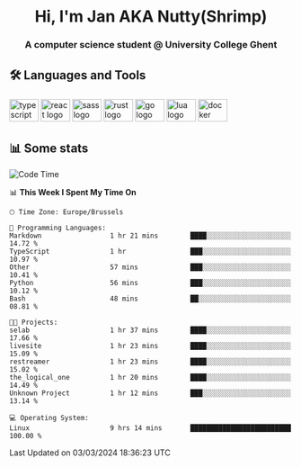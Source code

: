 <h1 align="center">Hi, I'm Jan AKA Nutty(Shrimp)</h1>
<h3 align="center">A computer science student @ University College Ghent</h3>

<h2 align="left">🛠️ Languages and Tools</h2>

###

<div align="left">
  <img src="https://cdn.jsdelivr.net/gh/devicons/devicon/icons/typescript/typescript-original.svg" height="40" width="52" alt="typescript logo"  />
  <img src="https://cdn.jsdelivr.net/gh/devicons/devicon/icons/react/react-original.svg" height="40" width="52" alt="react logo"  />
  <img src="https://cdn.jsdelivr.net/gh/devicons/devicon/icons/sass/sass-original.svg" height="40" width="52" alt="sass logo"  />
  <img src="https://cdn.jsdelivr.net/gh/devicons/devicon@latest/icons/rust/rust-original.svg" height="40" width="52" alt="rust logo" />
  <img src="https://cdn.jsdelivr.net/gh/devicons/devicon/icons/go/go-original.svg" height="40" width="52" alt="go logo"  />
  <img src="https://cdn.jsdelivr.net/gh/devicons/devicon/icons/lua/lua-original.svg" height="40" width="52" alt="lua logo"  />
  <img src="https://cdn.jsdelivr.net/gh/devicons/devicon/icons/docker/docker-original.svg" height="40" width="52" alt="docker logo"  />
</div>

<h2>📊 Some stats</h2>

<!--START_SECTION:waka-->
![Code Time](http://img.shields.io/badge/Code%20Time-4%2C241%20hrs%202%20mins-blue)

📊 **This Week I Spent My Time On** 

```text
🕑︎ Time Zone: Europe/Brussels

💬 Programming Languages: 
Markdown                 1 hr 21 mins        ████░░░░░░░░░░░░░░░░░░░░░   14.72 % 
TypeScript               1 hr                ███░░░░░░░░░░░░░░░░░░░░░░   10.97 % 
Other                    57 mins             ███░░░░░░░░░░░░░░░░░░░░░░   10.41 % 
Python                   56 mins             ███░░░░░░░░░░░░░░░░░░░░░░   10.12 % 
Bash                     48 mins             ██░░░░░░░░░░░░░░░░░░░░░░░   08.81 % 

🐱‍💻 Projects: 
selab                    1 hr 37 mins        ████░░░░░░░░░░░░░░░░░░░░░   17.66 % 
livesite                 1 hr 23 mins        ████░░░░░░░░░░░░░░░░░░░░░   15.09 % 
restreamer               1 hr 23 mins        ████░░░░░░░░░░░░░░░░░░░░░   15.02 % 
the_logical_one          1 hr 20 mins        ████░░░░░░░░░░░░░░░░░░░░░   14.49 % 
Unknown Project          1 hr 12 mins        ███░░░░░░░░░░░░░░░░░░░░░░   13.14 % 

💻 Operating System: 
Linux                    9 hrs 14 mins       █████████████████████████   100.00 % 
```


 Last Updated on 03/03/2024 18:36:23 UTC
<!--END_SECTION:waka-->
